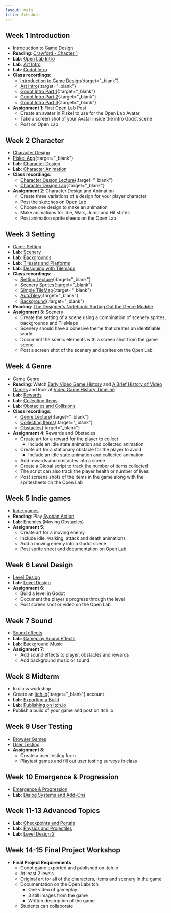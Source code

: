 ```yaml
---
layout: main
title: Schedule
---
```


## Week 1 **Introduction**
- [Introduction to Game Design](notes/intro)
- **Reading**:	<a href="readings/crawford.pdf" target="_blank">Crawford - Chapter 1</a>
- **Lab**: [Open Lab Intro](labs/0-0_Open_Lab_Intro)
- **Lab**: [Art Intro](labs/0-1_Art_Intro)
- **Lab**: [Godot Intro](labs/0-2_Godot_Intro)
- **Class recordings**: 
	- [Introduction to Game Design](https://www.youtube.com/watch?v=ahR_PPvvUs8&list=PLSqAxglrKGAwaEyt-ImmWqzkNPhi_thxh&index=1){:target="_blank"}
	- [Art Intro](https://www.youtube.com/watch?v=YCvLlOpeupE&list=PLSqAxglrKGAwaEyt-ImmWqzkNPhi_thxh&index=2){:target="_blank"}
	- [Godot Intro Part 1](https://www.youtube.com/watch?v=mlIQzG99oyo&list=PLSqAxglrKGAwaEyt-ImmWqzkNPhi_thxh&index=4&t=2s){:target="_blank"}
	- [Godot Intro Part 2](https://www.youtube.com/watch?v=1Ov8EQR7B5g&list=PLSqAxglrKGAwaEyt-ImmWqzkNPhi_thxh&index=5){:target="_blank"}
	- [Godot Intro Part 3](https://www.youtube.com/watch?v=-gKaEL4Ob14&list=PLSqAxglrKGAwaEyt-ImmWqzkNPhi_thxh&index=6&t=1091s){:target="_blank"}
- **Assignment 1**: First Open Lab Post
	- Create an avatar in Piskel to use for the Open Lab Avatar
	- Take a screen shot of your Avatar inside the intro Godot scene
	- Post on Open Lab

## Week 2 **Character**
- [Character Design](notes/character)
- [Piskel App](https://www.piskelapp.com/){:target="_blank"}
- **Lab**: [Character Design](labs/2-0_Character_Design)
- **Lab**: [Character Animation](labs/2-1_Character_Animation)
- **Class recordings**:
	- [Character Design Lecture](https://www.youtube.com/watch?v=rIPYJMlaVBQ&list=PLSqAxglrKGAwaEyt-ImmWqzkNPhi_thxh&index=7){:target="_blank"}
	- [Character Design Lab](https://www.youtube.com/watch?v=Gr_lUymk9s4&list=PLSqAxglrKGAwaEyt-ImmWqzkNPhi_thxh&index=8){:target="_blank"}
- **Assignment 2**: Character Design and Animation
	- Create three variations of a design for your player character
	- Post the sketches on Open Lab
	- Choose one design to make an animation
	- Make animations for Idle, Walk, Jump and Hit states
	- Post animation sprite sheets on the Open Lab

## Week 3 **Setting**
- [Game Setting](notes/setting)
- **Lab**: [Scenery](labs/2-6_Scenery)
- **Lab**: [Backgrounds](labs/2-7_Backgrounds)
- **Lab**: [Tilesets and Platforms](labs/2-2_Tilesets_and_Platforms)
- **Lab**: [Designing with Tilemaps](labs/3-0_Designing_with_TileMaps)
- **Class recordings**:
	- [Setting Lecture](https://www.youtube.com/watch?v=wO7NsZplyOY&list=PLSqAxglrKGAwaEyt-ImmWqzkNPhi_thxh&index=10){:target="_blank"}
	- [Scenery Sprites](https://www.youtube.com/watch?v=0iqQk5iuPmo&list=PLSqAxglrKGAwaEyt-ImmWqzkNPhi_thxh&index=11){:target="_blank"}
	- [Simple TileMap](https://www.youtube.com/watch?v=gdZq-LSojcQ&list=PLSqAxglrKGAwaEyt-ImmWqzkNPhi_thxh&index=12){:target="_blank"}
	- [AutoTiles](https://www.youtube.com/watch?v=G6JB2aipt_8&list=PLSqAxglrKGAwaEyt-ImmWqzkNPhi_thxh&index=13){:target="_blank"}
	- [Background](https://www.youtube.com/watch?v=OT4CfdDbxbQ&list=PLSqAxglrKGAwaEyt-ImmWqzkNPhi_thxh&index=14){:target="_blank"}
- **Reading**: [The Designer's Notebook: Sorting Out the Genre Muddle](https://www.gamasutra.com/view/feature/132463/the_designers_notebook_sorting_.php)
- **Assignment 3**: Scenery 
	- Create the setting of a scene using a combination of scenery sprites, backgrounds and TileMaps
	- Scenery should have a cohesive theme that creates an identifiable world
	- Document the scenic elements with a screen shot from the game scene
	- Post a screen shot of the scenery and sprites on the Open Lab

## Week 4 **Genre**
- [Game Genre](notes/genre)
- **Reading**: Watch [Early Video Game History](https://www.youtube.com/watch?v=uuxoThzFPPw) and [A Brief History of Video Games](https://www.youtube.com/watch?v=GoyGlyrYb9c) and look at [Video Game History Timeline](http://www.museumofplay.org/about/icheg/video-game-history/timeline)
- **Lab**: [Rewards](labs/2-3_Rewards)
- **Lab**: [Collecting Items](labs/1-2_Collecting_Items)
- **Lab**: [Obstacles and Collisions](labs/1-4_Obstacles_and_Collisions)
- **Class recordings**:
	- [Genre Lecture](https://www.youtube.com/watch?v=4YpWbgZnnBQ&list=PLSqAxglrKGAwaEyt-ImmWqzkNPhi_thxh&index=15){:target="_blank"}
	- [Collecting Items](){:target="_blank"}
	- [Obstacles](){:target="_blank"}
- **Assignment 4**: Rewards and Obstacles
	- Create art for a reward for the player to collect
		- Include an idle state animation and collected animation
	- Create art for a stationary obstacle for the player to avoid
		- Include an idle state animation and collected animation
	- Add rewards and obstacles into a scene
	- Create a Global script to track the number of items collected
	- The script can also track the player health or number of lives
	- Post screens shots of the items in the game along with the spritesheets on the Open Lab

## Week 5 **Indie games**
- [Indie games](notes/indie)
- **Reading**: Play [Syoban Action](https://int3.github.io/open-syobon-action.js/)
- **Lab**: Enemies (Moving Obstacles)
- **Assignment 5**:
	- Create art for a moving enemy
	- Include idle, walking, attack and death animations
	- Add a moving enemy into a Godot scene
	- Post sprite sheet and documentation on Open Lab

## Week 6 **Level Design**
<!-- - [Video Games & Art](notes/art) -->
- [Level Design](notes/level)
- **Lab**: [Level Design](labs/3-1_Level_Design)
- **Assignment 6**:
	- Build a level in Godot
	- Document the player's progress through the level
	- Post screen shot or video on the Open Lab

## Week 7 **Sound**
- [Sound effects](notes/sound)
- **Lab**: [Gameplay Sound Effects](labs/4-0_Gameplay_Sound_Effects)
- **Lab**: [Background Music](labs/4-2_Background_Music)
- **Assignment 7**:
	- Add sound effects to player, obstacles and rewards
	- Add background music or sound

## Week 8 **Midterm**
- In class workshop
- Create an [itch.io](https://itch.io/){:target="_blank"} account
- **Lab**: [Exporting a Build](labs/5-0_Exporting_a_Build)
- **Lab**: [Publishing on Itch.io](labs/5-1_Publishing_on_Itch)
- Publish a build of your game and post on Itch.io

## Week 9 **User Testing**
- [Browser Games](notes/browser)
- [User Testing](notes/testing)
- **Assignment 8**:
	- Create a user testing form
	- Playtest games and fill out user testing surveys in class

## Week 10 **Emergence & Progression**
- [Emergence & Progression](notes/emergence)
- **Lab**: [Dialog Systems and Add-Ons](labs/1-7_Dialog_Systems_and_Add-Ons)

## Week 11-13 **Advanced Topics**
- **Lab**: [Checkpoints and Portals](labs/2-8_Checkpoints_and_Portals)
- **Lab**: [Physics and Projectiles](labs/1-6_Projectile_Physics)
- **Lab**: [Level Design 2](labs/3-3_Level_Design_2)

## Week 14-15 **Final Project Workshop**
- **Final Project Requirements**
	- Godot game exported and published on Itch.io
	- At least 2 levels
	- Original art for all of the characters, items and scenery in the game
	- Documentation on the Open Lab/Itch
		- One video of gameplay
		- 3 still images from the game
		- Written description of the game
	- Students can collaborate


<!-- - **Assignment 7: User Testing Form**
	- Create a user testing form
	- Send the game and form to 5 users not in the class -->


<!--
http://owenroberts.github.io/videogames/week8/index.html
http://imranunit40.blogspot.com/2015/05/goals-challenges-and-rewards.html
http://jeremycouillard.com/newMedia/gameDesign.html
http://graysonearle.com/edu/gamepro/
	- https://www.primagames.com/games/super-mario-3d-world/feature/15-greatest-moments-sega-and-nintendo-16-bit-console-war
	- http://keithburgun.net/randomness-and-game-design/
 -->